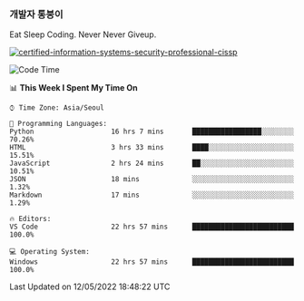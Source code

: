 ### 개발자 통붕이
Eat Sleep Coding.
Never Never Giveup.

[![certified-information-systems-security-professional-cissp](https://user-images.githubusercontent.com/44606727/157613689-acd84ec6-5f8f-4e79-89d9-a8d51f033634.png)](https://www.credly.com/badges/f394a010-85a0-450b-9136-8043af01d71c/public_url)

<!--START_SECTION:waka-->
![Code Time](http://img.shields.io/badge/Code%20Time-0%20secs-blue)

📊 **This Week I Spent My Time On** 

```text
⌚︎ Time Zone: Asia/Seoul

💬 Programming Languages: 
Python                   16 hrs 7 mins       █████████████████░░░░░░░░   70.26% 
HTML                     3 hrs 33 mins       ████░░░░░░░░░░░░░░░░░░░░░   15.51% 
JavaScript               2 hrs 24 mins       ██░░░░░░░░░░░░░░░░░░░░░░░   10.51% 
JSON                     18 mins             ░░░░░░░░░░░░░░░░░░░░░░░░░   1.32% 
Markdown                 17 mins             ░░░░░░░░░░░░░░░░░░░░░░░░░   1.29%

🔥 Editors: 
VS Code                  22 hrs 57 mins      █████████████████████████   100.0%

💻 Operating System: 
Windows                  22 hrs 57 mins      █████████████████████████   100.0%

```


 Last Updated on 12/05/2022 18:48:22 UTC
<!--END_SECTION:waka-->

